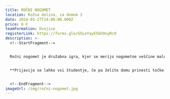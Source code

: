 ```yaml
---
title: ROČNI NOGOMET
location: Rožna dolina, za domom 3
date: 2024-05-27T14:00:00.000Z
price: 6 €
teamFormation: Dvojice
registerLink: https://forms.gle/G5LeYayE5bh9nyRc9
description: >-
  <!--StartFragment-->


  Ročni nogomet je družabna igra, kjer se merijo nogometne veščine malo drugače. Pri takšnem nogometu ni tako pomembna fizična kondicija kot pa ročna spretnost in hitro razmišljanje. V tej disciplini je pomembno to, kar imamo v zapestju. Je gostilniška igra, katero študentje običajno vsaj malo poznajo. Sistem tekmovanja bo prilagojen številu prijavljenih parov in ga določa organizator. Pari so lahko moški, ženski ali pa tudi mešani, vendar vsi tekmujejo v skupnem sistemu. Turnirja se lahko udeležijo tudi študentje, ki ne živijo v študentskih domovih.


  **Prijavijo se lahko vsi študentje, če pa želite domu prinesti točke, morata oba tekmovalca biti prebivalca istega doma.  Prve tri uvrščene dvojice prinesejo domu za 1. mesto 10 točk, 2. mesto 8 točk in 3. mesto 6 točk.** 


  <!--EndFragment-->
imageUrl: /img/ročni-nogomet.jpg
---
```

